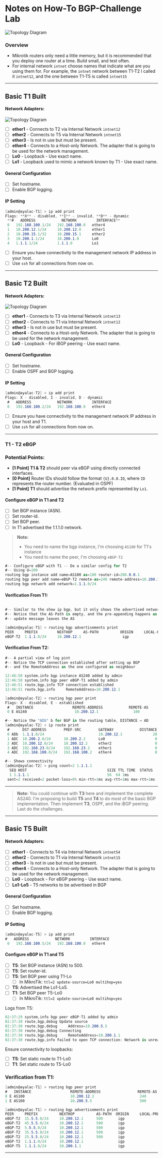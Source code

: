 # Notes on How-To BGP-Challenge Lab

![Topology Diagram](img/BGP-Challenge-v2.png)

### Overview
- Mikrotik routers only need a little memory, but it is recommended that you deploy one router at a time.  Build small, and test often.
- For internal network `intnet` choose names that indicate what are you using them for.  For example, the `intnet` network between T1-T2 I called it `intnet12`, and the one between T1-T5 is called `intnet15`
---
## **Basic T1 Built**

#### **Network Adapters:**

![Topology Diagram](img/T1-NICs.png)

- [ ] **ether1** - Connects to T2 via Internal Network `intnet12`
- [ ] **ether2** - Connects to T5 via Internal Network `intnet15`
- [ ] **ether3** - Is not in use but must be present.
- [ ] **ether4** - Connects to a Host-only Network.  The adapter that is going to be used for the network management.
- [ ] **Lo0** - Loopback - Use exact name.
- [ ] **Lo1** - Loopback used to mimic a network known by T1 - Use exact name.
#### **General Configuration**
- [ ] Set hostname.
- [ ] Enable BGP logging.
#### **IP Setting**

``` c#
[admin@ayalac-T1] > ip add print
Flags: **X** - disabled, **I** - invalid, **D** - dynamic 
 **#   ADDRESS            NETWORK         INTERFACE**                            
 0   192.168.100.1/24   192.168.100.0   ether4                                   
 1   10.200.12.1/24     10.200.12.0     ether1                                   
 2   10.200.15.1/32     10.200.15.1     ether2                                   
 3   10.200.1.1/24      10.200.1.0      Lo0                                      
 4   1.1.1.1/24         1.1.1.0         Lo1
```

- [ ] Ensure you have connectivity to the management network IP address in your host.
- [ ] Use `ssh` for all connections from now on. 

---
## **Basic T2 Built**

#### **Network Adapters:**

![Topology Diagram](img/T2-NICs.png)

- [ ] **ether1** - Connects to T3 via Internal Network `intnet13`
- [ ] **ether2** - Connects to T1 via Internal Network `intnet12`
- [ ] **ether3** - Is not in use but must be present.
- [ ] **ether4** - Connects to a Host-only Network.  The adapter that is going to be used for the network management.
- [ ] **Lo0** - Loopback - For iBGP peering - Use exact name.
#### **General Configuration**
- [ ] Set hostname.
- [ ] Enable OSPF and BGP logging.
#### **IP Setting**

``` c#
[admin@ayalac-T2] > ip add print
Flags: X - disabled, I - invalid, D - dynamic 
 #   ADDRESS            NETWORK         INTERFACE
 0   192.168.100.2/24   192.168.100.0   ether4                                    1   192.168.23.2/24    192.168.23.0    ether1                                    2   10.200.12.2/24     10.200.12.0     ether2                                    3   10.200.2.2/24      10.200.2.0      Lo0
```

- [ ] Ensure you have connectivity to the management network IP address in your host and T1.
- [ ] Use `ssh` for all connections from now on. 

---
### **T1 - T2 eBGP**

### Potential Points:
- **[1 Point]** **T1 & T2** should peer via eBGP using directly connected interfaces.
-  **[0 Point]** Router IDs should follow the format `{U}.0.0.ID`, where `ID` represents the router number. (Evaluated in OSPF)
- **[1 Point]** **T1** should advertise the network prefix represented by `Lo1`.  

#### **Configure eBGP in T1 and T2**
- [ ] Set BGP instance (ASN).
- [ ] Set router-id.
- [ ] Set BGP peer.
- [ ] In T1 advertised the 1.1.1.0 network.

> **Note:**
> - You need to name the bgp instance, I'm choosing `AS100` for T1's instance
> -  You need to name the peer, I'm choosing `eBGP-T2`

```c#
#-- Configure eBGP with T1 -- Do a similar config for T2
#-- Using U=200
routing bgp instance add name=AS100 as=100 router-id=200.0.0.1
routing bgp peer add name=eBGP-T2 remote-as=240 remote-address=10.200.12.2 instance=AS100
routing bgp network add network=1.1.1.0/24
```

#### **Verification From T1:**

``` c#

#-- Similar to the show ip bgp, but it only shows the advertised networks
#-- Notice that the AS-Path is empty, and the pre-appending happens as the
#-- update message leaves the AS

[admin@ayalac-T1] > routing bgp advertisements print                             
PEER     PREFIX         NEXTHOP     AS-PATH          ORIGIN     LOCAL-PREF
eBGP-T2  1.1.1.0/24     10.200.12.1                   igp
```

#### **Verification From T2:**

```C#
#-- A partial view of log pint
#-- Notice the TCP connection established after setting up BGP
#-- and the RemoteAddress as the one configured as neighbour

12:46:50 system,info bgp instance AS240 added by admin 
12:46:50 system,info bgp peer eBGP-T1 added by admin 
12:46:51 route,bgp,info TCP connection established 
12:46:51 route,bgp,info     RemoteAddress=10.200.12.1 

[admin@ayalac-T2] > routing bgp peer print   
Flags: X - disabled, E - established 
 #   INSTANCE                  REMOTE-ADDRESS            REMOTE-AS  
 0 E AS240                      10.200.12.1                100

#-- Notice the "ADb" b for BGP in the routing table, DISTANCE = AD
[admin@ayalac-T2] > ip route print                             
 #      DST-ADDRESS        PREF-SRC        GATEWAY            DISTANCE
 0 ADb  1.1.1.0/24                         10.200.12.1              20
 1 ADC  10.200.2.0/24      10.200.2.2      Lo0                       0
 2 ADC  10.200.12.0/24     10.200.12.2     ether2                    0
 3 ADC  192.168.23.0/24    192.168.23.2    ether1                    0
 4 ADC  192.168.100.0/24   192.168.100.2   ether4                    0

#-- Shows connectivity
[admin@ayalac-T2] > ping count=2 1.1.1.1 
  SEQ HOST                                     SIZE TTL TIME  STATUS              0 1.1.1.1                                    56  64 1ms  
  1 1.1.1.1                                    56  64 1ms  
 sent=2 received=2 packet-loss=0% min-rtt=1ms avg-rtt=1ms max-rtt=1ms
```

---
> **Note:** You could continue with **T3** here and implement the complete AS240.  I'm proposing to build **T5** and **T4** to do most of the basic BGP implementation.  Then implement **T3**, OSPF,  and the iBGP peering.  Last do the challenges.

---
## **Basic T5 Built**

#### **Network Adapters:**
- [ ] **ether1** - Connects to T4 via Internal Network `intnet54`
- [ ] **ether2** - Connects to T1 via Internal Network `intnet15`
- [ ] **ether3** - Is not in use but must be present.
- [ ] **ether4** - Connects to a Host-only Network.  The adapter that is going to be used for the network management.
- [ ] **Lo0** - Loopback - For eBGP peering - Use exact name.
- [ ] **Lo1-Lo5** - T5 networks to be advertised in BGP
#### **General Configuration**
- [ ] Set hostname.
- [ ] Enable BGP logging.
#### **IP Setting**

```c#
[admin@ayalac-T5] > ip add print
#   ADDRESS            NETWORK         INTERFACE                                 
 0   192.168.100.5/24   192.168.100.0   ether4                                    1   10.200.54.5/24     10.200.54.0     ether1                                    2   10.200.15.5/24     10.200.15.0     ether2                                    3   10.200.5.5/24      10.200.5.0      Lo0                                       4   15.5.5.5/24        15.5.5.0        Lo1                                       5   25.5.5.5/24        25.5.5.0        Lo2                                       6   35.5.5.5/24        35.5.5.0        Lo3                                       7   45.5.5.5/24        45.5.5.0        Lo4                                       8   5.5.5.5/24         5.5.5.0         Lo5
```

#### **Configure eBGP in T1 and T5**
- [ ] **T5**:  Set BGP instance (ASN) to 500.
- [ ] **T5**:  Set router-id.
- [ ] **T5**: Set BGP peer using T1-Lo
	- [ ] In MikroTik: `ttl=2 update-source=Lo0 multihop=yes`
- [ ] **T5**: Advertised the Lo1-Lo5.
- [ ] **T1**: Set BGP peer T5-Lo0
	- [ ] In MikroTik: `ttl=2 update-source=Lo0 multihop=yes`

Logs from T5:
```c#
02:37:29 system,info bgp peer eBGP-T1 added by admin 
02:37:30 route,bgp,debug Update source 
02:37:30 route,bgp,debug     Address=10.200.5.5 
02:37:30 route,bgp,debug Connecting 
02:37:30 route,bgp,debug     RemoteAddress=10.200.1.1 
02:37:30 route,bgp,info Failed to open TCP connection: Network is unreachable
```

Ensure connectivity to loopbacks:
- [ ] **T5**: Set static route to T1-Lo0
- [ ] **T1**: Set static route to T5-Lo0

### Verification from T1:

```c#
[admin@ayalac-T1] > routing bgp peer print
#   INSTANCE                  REMOTE-ADDRESS                 REMOTE-AS
0 E AS100                     10.200.12.2                     240
1 E AS100                     10.200.5.5                      500        

[admin@ayalac-T1] > routing bgp advertisements print 
PEER     PREFIX          NEXTHOP          AS-PATH  ORIGIN     LOCAL-PREF
eBGP-T2  15.5.5.0/24     10.200.12.1      500       igp       
eBGP-T2  45.5.5.0/24     10.200.12.1      500       igp       
eBGP-T2  5.5.5.0/24      10.200.12.1      500       igp       
eBGP-T2  35.5.5.0/24     10.200.12.1      500       igp       
eBGP-T2  25.5.5.0/24     10.200.12.1      500       igp       
eBGP-T2  1.1.1.0/24      10.200.12.1                igp       
eBGP-T5  1.1.1.0/24      10.200.1.1                 igp       

```




---
